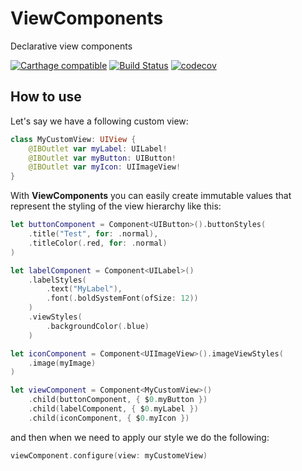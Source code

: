 # ViewComponents
Declarative view components

[![Carthage compatible](https://img.shields.io/badge/Carthage-compatible-4BC51D.svg?style=flat)](https://github.com/Carthage/Carthage) 
[![Build Status](https://travis-ci.org/alickbass/ViewComponents.svg?branch=master)](https://travis-ci.org/alickbass/ViewComponents)
[![codecov](https://codecov.io/gh/alickbass/ViewComponents/branch/master/graph/badge.svg)](https://codecov.io/gh/alickbass/ViewComponents)

## How to use

Let's say we have a following custom view:

```swift
class MyCustomView: UIView {
    @IBOutlet var myLabel: UILabel!
    @IBOutlet var myButton: UIButton!
    @IBOutlet var myIcon: UIImageView!
}
```

With **ViewComponents** you can easily create immutable values that represent the styling of the view hierarchy like this:

```swift
let buttonComponent = Component<UIButton>().buttonStyles(
    .title("Test", for: .normal),
    .titleColor(.red, for: .normal)
)

let labelComponent = Component<UILabel>()
    .labelStyles(
        .text("MyLabel"),
        .font(.boldSystemFont(ofSize: 12))
    )
    .viewStyles(
        .backgroundColor(.blue)
    )

let iconComponent = Component<UIImageView>().imageViewStyles(
    .image(myImage)
)

let viewComponent = Component<MyCustomView>()
    .child(buttonComponent, { $0.myButton })
    .child(labelComponent, { $0.myLabel })
    .child(iconComponent, { $0.myIcon })
```

and then when we need to apply our style we do the following:

```swift
viewComponent.configure(view: myCustomeView)
```
